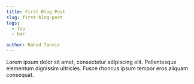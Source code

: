 ```yaml
---
title: First Blog Post
slug: first-blog-post
tags:
  - foo
  - bar

author: Nahid Tanvir
---
```

Lorem ipsum dolor sit amet, consectetur adipiscing elit. Pellentesque elementum dignissim ultricies. Fusce rhoncus ipsum tempor eros aliquam consequat.
